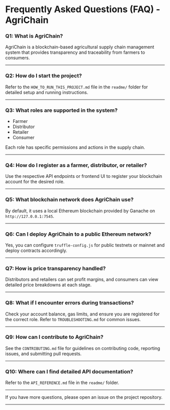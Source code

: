 # Frequently Asked Questions (FAQ) - AgriChain

### Q1: What is AgriChain?

AgriChain is a blockchain-based agricultural supply chain management system that provides transparency and traceability from farmers to consumers.

---

### Q2: How do I start the project?

Refer to the `HOW_TO_RUN_THIS_PROJECT.md` file in the `readme/` folder for detailed setup and running instructions.

---

### Q3: What roles are supported in the system?

- Farmer
- Distributor
- Retailer
- Consumer

Each role has specific permissions and actions in the supply chain.

---

### Q4: How do I register as a farmer, distributor, or retailer?

Use the respective API endpoints or frontend UI to register your blockchain account for the desired role.

---

### Q5: What blockchain network does AgriChain use?

By default, it uses a local Ethereum blockchain provided by Ganache on `http://127.0.0.1:7545`.

---

### Q6: Can I deploy AgriChain to a public Ethereum network?

Yes, you can configure `truffle-config.js` for public testnets or mainnet and deploy contracts accordingly.

---

### Q7: How is price transparency handled?

Distributors and retailers can set profit margins, and consumers can view detailed price breakdowns at each stage.

---

### Q8: What if I encounter errors during transactions?

Check your account balance, gas limits, and ensure you are registered for the correct role. Refer to `TROUBLESHOOTING.md` for common issues.

---

### Q9: How can I contribute to AgriChain?

See the `CONTRIBUTING.md` file for guidelines on contributing code, reporting issues, and submitting pull requests.

---

### Q10: Where can I find detailed API documentation?

Refer to the `API_REFERENCE.md` file in the `readme/` folder.

---

If you have more questions, please open an issue on the project repository.

---
